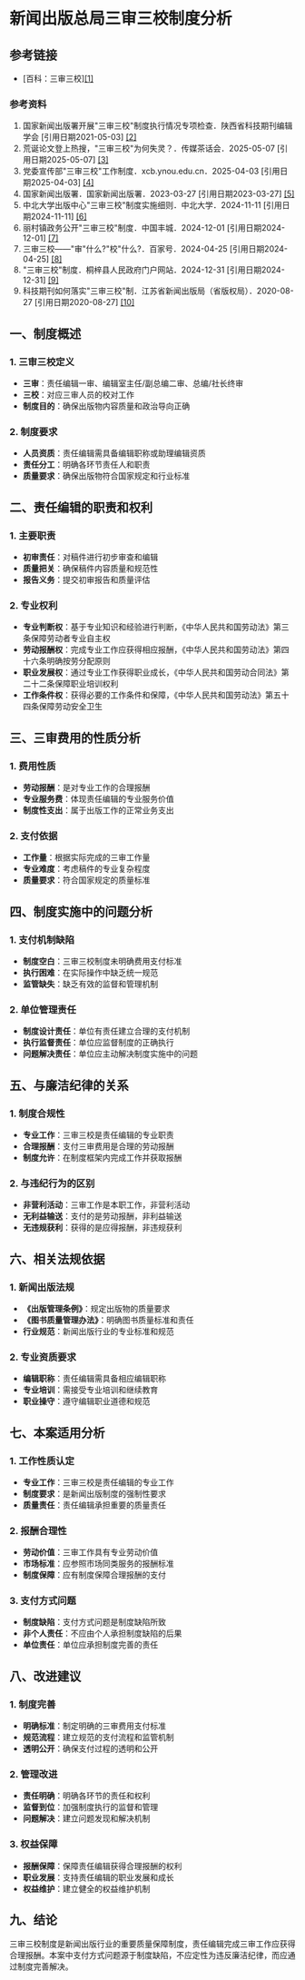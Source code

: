 # 新闻出版总局三审三校制度分析

## 参考链接

- [百科：三审三校][[1]](https://baike.baidu.com/item/三审三校/56899566)

### 参考资料
1. 国家新闻出版署开展"三审三校"制度执行情况专项检查．陕西省科技期刊编辑学会 [引用日期2021-05-03] [[2]](https://baike.baidu.com/reference/56899566/533aYdO6cr3_z3kATKHeyPSmOy-XM9Wk7bPTB7VzzqIP0XOpX5nyFJs388QvsPliAETFtY96LsYdhrekB05E6eFUOK1gT7U02Xv9VQ)
2. 荒诞论文登上热搜，"三审三校"为何失灵？．传媒茶话会．2025-05-07 [引用日期2025-05-07] [[3]](https://baike.baidu.com/reference/56899566/533aYdO6cr3_z3kATP3dxa6mY3qVNYir7-HWWuRzzqIPmGapB4P1FJ836c828Ll2BUXIv5Utc5kWruWHTjYcj4pZd4R0OLBamQuhUU-z)
3. 党委宣传部"三审三校"工作制度．xcb.ynou.edu.cn．2025-04-03 [引用日期2025-04-03] [[4]](https://baike.baidu.com/reference/56899566/533aYdO6cr3_z3kATPKDn6jwMS3FZd2luufUU-dzzqIPmGapB5bmWMYr7tgqsPJjAUXIvtdjcsIcleSvFQgdsbAPd-Q8Qat62Suj)
4. 国家新闻出版署．国家新闻出版署．2023-03-27 [引用日期2023-03-27] [[5]](https://www.nppa.gov.cn/xxfb/tzgs/202304/t20230418_712817.html)
5. 中北大学出版中心"三审三校"制度实施细则．中北大学．2024-11-11 [引用日期2024-11-11] [[6]](https://baike.baidu.com/reference/56899566/533aYdO6cr3_z3kATPGDma7yZyjCYtX5uuHUVeNzzqIPmGapB5bwX4oz75kx6_QpEQ_e_ptsL98bkOflC09C6egTdu09XO1mwA)
6. 丽村镇政务公开"三审三校"制度．中国丰城．2024-12-01 [引用日期2024-12-01] [[7]](https://baike.baidu.com/reference/56899566/533aYdO6cr3_z3kATPKMzf_yNSrHMNr_urPQB-dzzqIPmGapB5nyTcY4-NE8sPBoAkXIvtdkY8UHm_KsFRoEraRGJvI3QrcmnHTgW2aXwe3n-Ng1k4VDp9xBWf9Gg6D3sE310nGC0ObdtWv91zzZu9k)
7. 三审三校——"审"什么?"校"什么?．百家号．2024-04-25 [引用日期2024-04-25] [[8]](https://m.thepaper.cn/baijiahao_27167650)
8. "三审三校"制度．桐梓县人民政府门户网站．2024-12-31 [引用日期2024-12-31] [[9]](http://www.gztongzi.gov.cn/zfbm/sjj/zfxxgk_5652746/zfxxgkzd_5652748/202412/t20241231_86438186.html)
9. 科技期刊如何落实"三审三校"制．江苏省新闻出版局（省版权局）．2020-08-27 [引用日期2020-08-27] [[10]](https://baike.baidu.com/reference/56899566/533aYdO6cr3_z3kATPPYzvn4NCuQY9j-6rGFV7NzzqIPmGapB5nyTcY488Qn6fRlHkXMv44sY9hal_q-FUlF7PcPefI3Rapz3zKQUDatz7bg_NkvwpUZ_w)

## 一、制度概述

### 1. 三审三校定义
- **三审**：责任编辑一审、编辑室主任/副总编二审、总编/社长终审
- **三校**：对应三审人员的校对工作
- **制度目的**：确保出版物内容质量和政治导向正确

### 2. 制度要求
- **人员资质**：责任编辑需具备编辑职称或助理编辑资质
- **责任分工**：明确各环节责任人和职责
- **质量要求**：确保出版物符合国家规定和行业标准

## 二、责任编辑的职责和权利

### 1. 主要职责
- **初审责任**：对稿件进行初步审查和编辑
- **质量把关**：确保稿件内容质量和规范性
- **报告义务**：提交初审报告和质量评估

### 2. 专业权利
- **专业判断权**：基于专业知识和经验进行判断，《中华人民共和国劳动法》第三条保障劳动者专业自主权
- **劳动报酬权**：完成专业工作应获得相应报酬，《中华人民共和国劳动法》第四十六条明确按劳分配原则
- **职业发展权**：通过专业工作获得职业成长，《中华人民共和国劳动合同法》第二十二条保障职业培训权利
- **工作条件权**：获得必要的工作条件和保障，《中华人民共和国劳动法》第五十四条保障劳动安全卫生

## 三、三审费用的性质分析

### 1. 费用性质
- **劳动报酬**：是对专业工作的合理报酬
- **专业服务费**：体现责任编辑的专业服务价值
- **制度性支出**：属于出版工作的正常业务支出

### 2. 支付依据
- **工作量**：根据实际完成的三审工作量
- **专业难度**：考虑稿件的专业复杂程度
- **质量要求**：符合国家规定的质量标准

## 四、制度实施中的问题分析

### 1. 支付机制缺陷
- **制度空白**：三审三校制度未明确费用支付标准
- **执行困难**：在实际操作中缺乏统一规范
- **监管缺失**：缺乏有效的监督和管理机制

### 2. 单位管理责任
- **制度设计责任**：单位有责任建立合理的支付机制
- **执行监督责任**：单位应监督制度的正确执行
- **问题解决责任**：单位应主动解决制度实施中的问题

## 五、与廉洁纪律的关系

### 1. 制度合规性
- **专业工作**：三审三校是责任编辑的专业职责
- **合理报酬**：支付三审费用是合理的劳动报酬
- **制度允许**：在制度框架内完成工作并获取报酬

### 2. 与违纪行为的区别
- **非营利活动**：三审工作是本职工作，非营利活动
- **无利益输送**：支付的是劳动报酬，非利益输送
- **无违规获利**：获得的是应得报酬，非违规获利

## 六、相关法规依据

### 1. 新闻出版法规
- **《出版管理条例》**：规定出版物的质量要求
- **《图书质量管理办法》**：明确图书质量标准和责任
- **行业规范**：新闻出版行业的专业标准和规范

### 2. 专业资质要求
- **编辑职称**：责任编辑需具备相应编辑职称
- **专业培训**：需接受专业培训和继续教育
- **职业操守**：遵守编辑职业道德和规范

## 七、本案适用分析

### 1. 工作性质认定
- **专业工作**：三审三校是责任编辑的专业工作
- **制度要求**：是新闻出版制度的强制性要求
- **质量责任**：责任编辑承担重要的质量责任

### 2. 报酬合理性
- **劳动价值**：三审工作具有专业劳动价值
- **市场标准**：应参照市场同类服务的报酬标准
- **制度保障**：应有制度保障合理报酬的支付

### 3. 支付方式问题
- **制度缺陷**：支付方式问题是制度缺陷所致
- **非个人责任**：不应由个人承担制度缺陷的后果
- **单位责任**：单位应承担制度完善的责任

## 八、改进建议

### 1. 制度完善
- **明确标准**：制定明确的三审费用支付标准
- **规范流程**：建立规范的支付流程和监管机制
- **透明公开**：确保支付过程的透明和公开

### 2. 管理改进
- **责任明确**：明确各环节的责任和权利
- **监督到位**：加强制度执行的监督和管理
- **问题解决**：建立问题发现和解决机制

### 3. 权益保障
- **报酬保障**：保障责任编辑获得合理报酬的权利
- **职业发展**：支持责任编辑的职业发展和成长
- **权益维护**：建立健全的权益维护机制

## 九、结论

三审三校制度是新闻出版行业的重要质量保障制度，责任编辑完成三审工作应获得合理报酬。本案中支付方式问题源于制度缺陷，不应定性为违反廉洁纪律，而应通过制度完善解决。